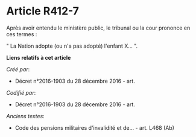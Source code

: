 # Article R412-7

Après avoir entendu le ministère public, le tribunal ou la cour prononce en ces termes :

" La Nation adopte (ou n'a pas adopté) l'enfant X... ".

**Liens relatifs à cet article**

_Créé par_:

  - Décret n°2016-1903 du 28 décembre 2016 - art.

_Codifié par_:

  - Décret n°2016-1903 du 28 décembre 2016 - art.

_Anciens textes_:

  - Code des pensions militaires d'invalidité et de... - art. L468 (Ab)
